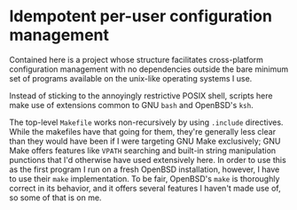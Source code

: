 # Idempotent per-user configuration management
Contained here is a project whose structure facilitates cross-platform
configuration management with no dependencies outside the bare minimum
set of programs available on the unix-like operating systems I use.

Instead of sticking to the annoyingly restrictive POSIX shell, scripts
here make use of extensions common to GNU `bash` and OpenBSD's `ksh`.

The top-level `Makefile` works non-recursively by using `.include`
directives.  While the makefiles have that going for them, they're
generally less clear than they would have been if I were targeting GNU
Make exclusively; GNU Make offers features like `VPATH` searching and
built-in string manipulation punctions that I'd otherwise have used
extensively here.  In order to use this as the first program I run on
a fresh OpenBSD installation, however, I have to use their `make`
implementation.  To be fair, OpenBSD's `make` is thoroughly correct in
its behavior, and it offers several features I haven't made use of, so
some of that is on me.
